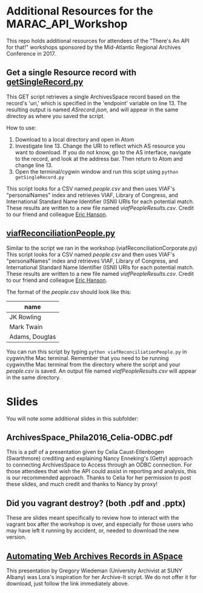 # Additional Resources for the MARAC_API_Workshop
This repo holds additional resources for attendees of the "There's An API for that!" workshops sponsored by the Mid-Atlantic Regional Archives Conference in 2017.

## Get a single Resource record with [getSingleRecord.py](../master/additional%20resources/getSingleRecord.py)
This GET script retrieves a single ArchivesSpace record based on the record's 'uri,' which is specified in the 'endpoint' variable on line 13. The resulting output is named _ASrecord.json_, and will appear in the same directoy as where you saved the script.

How to use:
1. Download to a local directory and open in Atom
2. Investigate line 13. Change the URI to reflect which AS resource you want to download. If you do not know, go to the AS interface, navigate to the record, and look at the address bar. Then return to Atom and change line 13.
3. Open the terminal/cygwin window and run this scipt using `python getSingleRecord.py`

This script looks for a CSV named _people.csv_ and then uses VIAF's "personalNames" index and retrieves VIAF, Library of Congress, and International Standard Name Identifier (ISNI) URIs for each potential match. These results are written to a new file named _viafPeopleResults.csv_. Credit to our friend and colleague [Eric Hanson](https://github.com/ehanson8 "Eric's GitHub").



## [viafReconciliationPeople.py](../master//additional%20resources/viafReconciliationPeople.py)
Similar to the script we ran in the workshop (viafReconciliationCorporate.py) This script looks for a CSV named _people.csv_ and then uses VIAF's "personalNames" index and retrieves VIAF, Library of Congress, and International Standard Name Identifier (ISNI) URIs for each potential match. These results are written to a new file named _viafPeopleResults.csv_. Credit to our friend and colleague [Eric Hanson](https://github.com/ehanson8 "Eric's GitHub").

The format of the  _people.csv_ should look like this:

| name          |
| ------------- |
| JK Rowling    |
| Mark Twain    |
| Adams, Douglas|


You can run this script by typing `python viafReconciliationPeople.py` in cygwin/the Mac terminal. Remember that you need to be running cygwin/the Mac terminal from the directory where the script and your _people.csv_ is saved. An output file named _viafPeopleResults.csv_ will appear in the same directory.

# Slides
You will note some additional slides in this subfolder:

## ArchivesSpace_Phila2016_Celia-ODBC.pdf
This is a pdf of a presentation given by Celia Caust-Ellenbogen (Swarthmore) crediting and explaining Nancy Enneking's (Getty) approach to connecting ArchivesSpace to Access through an ODBC connection. For those attendees that wish the API could assist in reporting and analysis, this is our recommended approach. Thanks to Celia for her permission to post these slides, and much credit and thanks to Nancy by proxy!

## Did you vagrant destroy? (both .pdf and .pptx)
These are slides meant specifically to review how to interact with the vagrant box after the workshop is over, and especially for those users who may have left it running by accident, or, needed to download the new version.

## [Automating Web Archives Records in ASpace](http://www.gregwiedeman.com/presentations/slides/wasapi.html#/)
This presentation by Gregory Wiedeman (University Archivist at SUNY Albany) was Lora's inspiration for her Archive-It script. We do not offer it for download, just follow the link immediately above.
